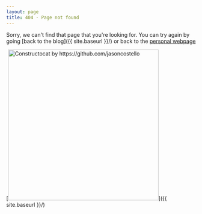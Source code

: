 ```yaml
---
layout: page
title: 404 - Page not found
---
```


Sorry, we can't find that page that you're looking for. You can try again by going [back to the blog]({{ site.baseurl }}/) or back to the [personal webpage](htts;//deveaup.github.io)

[<img src="{{ site.baseurl }}/images/404.jpg" alt="Constructocat by https://github.com/jasoncostello" style="width: 400px;"/>]({{ site.baseurl }}/)
